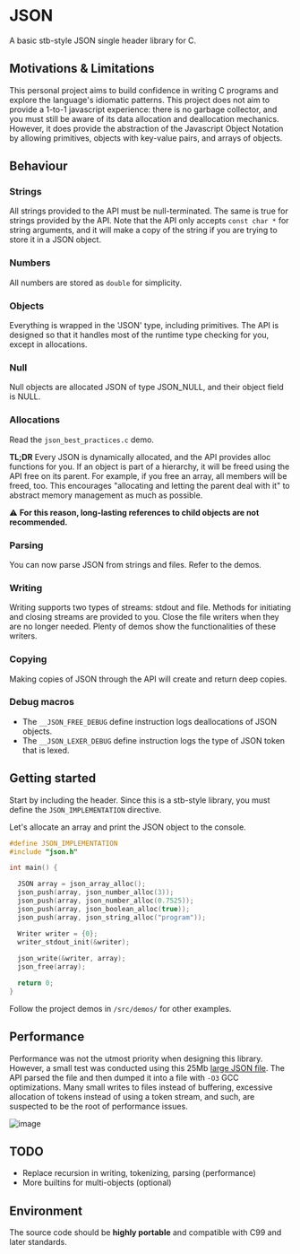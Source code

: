 # JSON
A basic stb-style JSON single header library for C.

## Motivations & Limitations
This personal project aims to build confidence in writing C programs and explore the language's idiomatic patterns.
This project does not aim to provide a 1-to-1 javascript experience: there is no garbage collector, and you must still be aware
of its data allocation and deallocation mechanics. However, it does provide the abstraction of the Javascript Object Notation 
by allowing primitives, objects with key-value pairs, and arrays of objects.  

## Behaviour

### Strings
All strings provided to the API must be null-terminated. The same is true for strings provided by the API. Note that the API only accepts `const char *` for string 
arguments, and it will make a copy of the string if you are trying to store it in a JSON object.

### Numbers
All numbers are stored as `double` for simplicity. 

### Objects
Everything is wrapped in the 'JSON' type, including primitives. The API is designed so that it handles most of the runtime type 
checking for you, except in allocations. 

### Null
Null objects are allocated JSON of type JSON_NULL, and their object field is NULL.

### Allocations
Read the `json_best_practices.c` demo.  

**TL;DR** Every JSON is dynamically allocated, and the API provides alloc functions for you. If an object is part of a hierarchy, it will be freed using the API free on its parent. For example, if you free an array, all members will be freed, too. This encourages 
"allocating and letting the parent deal with it" to abstract memory management as much as possible.

⚠️ **For this reason, long-lasting references to child objects are not recommended.**

### Parsing
You can now parse JSON from strings and files. Refer to the demos.

### Writing 
Writing supports two types of streams: stdout and file. Methods for initiating and closing streams are provided to you. Close 
the file writers when they are no longer needed. Plenty of demos show the functionalities of these writers.

### Copying
Making copies of JSON through the API will create and return deep copies.

### Debug macros
* The `__JSON_FREE_DEBUG` define instruction logs deallocations of JSON objects.
* The `__JSON_LEXER_DEBUG` define instruction logs the type of JSON token that is lexed.

## Getting started
Start by including the header. Since this is a stb-style library, you must define the `JSON_IMPLEMENTATION` directive.  

Let's allocate an array and print the JSON object to the console.

```c
#define JSON_IMPLEMENTATION
#include "json.h"

int main() {

  JSON array = json_array_alloc();
  json_push(array, json_number_alloc(3));
  json_push(array, json_number_alloc(0.7525));
  json_push(array, json_boolean_alloc(true));
  json_push(array, json_string_alloc("program"));

  Writer writer = {0};
  writer_stdout_init(&writer);
  
  json_write(&writer, array);
  json_free(array);

  return 0;
}
```
Follow the project demos in `/src/demos/` for other examples.

## Performance
Performance was not the utmost priority when designing this library. However, a small test was conducted using this 25Mb [large JSON file](https://github.com/json-iterator/test-data/blob/master/large-file.json). The API parsed the file and then dumped it into a file with `-O3` GCC optimizations. Many small writes to files instead of buffering, excessive allocation of tokens instead of using a token stream, and such, are suspected to be the root of performance issues.  

![image](https://github.com/user-attachments/assets/5f4f35bf-72eb-4bf3-b178-8c617401229d)

## TODO
* Replace recursion in writing, tokenizing, parsing (performance)
* More builtins for multi-objects (optional)

## Environment
The source code should be **highly portable** and compatible with C99 and later standards.
